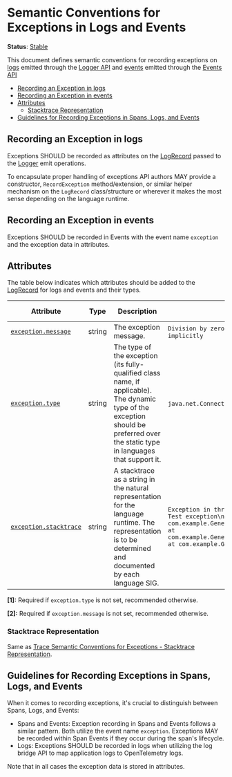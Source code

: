 <!--- Hugo front matter used to generate the website version of this page:
linkTitle: Logs
--->

# Semantic Conventions for Exceptions in Logs and Events

**Status**: [Stable][DocumentStatus]

This document defines semantic conventions for recording exceptions on
[logs](https://github.com/open-telemetry/opentelemetry-specification/tree/v1.31.0/specification/logs/bridge-api.md#emit-a-logrecord) emitted through the [Logger API](https://github.com/open-telemetry/opentelemetry-specification/tree/v1.31.0/specification/logs/bridge-api.md#logger) and [events](https://github.com/open-telemetry/semantic-conventions/blob/main/docs/general/events.md) emitted through the [Events API](https://github.com/open-telemetry/opentelemetry-specification/tree/v1.31.0/specification/logs/event-api.md#emit-event)

<!-- toc -->

- [Recording an Exception in logs](#recording-an-exception-in-logs)
- [Recording an Exception in events](#recording-an-exception-in-events)
- [Attributes](#attributes)
  - [Stacktrace Representation](#stacktrace-representation)
- [Guidelines for Recording Exceptions in Spans, Logs, and Events](#guidelines-for-recording-exceptions-in-spans-logs-and-events)

<!-- tocstop -->

## Recording an Exception in logs

Exceptions SHOULD be recorded as attributes on the
[LogRecord](https://github.com/open-telemetry/opentelemetry-specification/tree/v1.31.0/specification/logs/data-model.md#log-and-event-record-definition) passed to the [Logger](https://github.com/open-telemetry/opentelemetry-specification/tree/v1.31.0/specification/logs/bridge-api.md#logger) emit
operations.

To encapsulate proper handling of exceptions API authors MAY provide a
constructor, `RecordException` method/extension, or similar helper mechanism on
the `LogRecord` class/structure or wherever it makes the most sense depending on
the language runtime.

## Recording an Exception in events

Exceptions SHOULD be recorded in Events with the event name `exception` and the exception data in attributes.

## Attributes

The table below indicates which attributes should be added to the
[LogRecord](https://github.com/open-telemetry/opentelemetry-specification/tree/v1.31.0/specification/logs/data-model.md#log-and-event-record-definition) for logs and events and their types.

<!-- semconv log-exception -->
| Attribute  | Type | Description  | Examples  | [Requirement Level](https://opentelemetry.io/docs/specs/semconv/general/attribute-requirement-level/) | Stability |
|---|---|---|---|---|---|
| [`exception.message`](../attributes-registry/exception.md) | string | The exception message. | `Division by zero`; `Can't convert 'int' object to str implicitly` | `Conditionally Required` [1] | ![Stable](https://img.shields.io/badge/-stable-lightgreen) |
| [`exception.type`](../attributes-registry/exception.md) | string | The type of the exception (its fully-qualified class name, if applicable). The dynamic type of the exception should be preferred over the static type in languages that support it. | `java.net.ConnectException`; `OSError` | `Conditionally Required` [2] | ![Stable](https://img.shields.io/badge/-stable-lightgreen) |
| [`exception.stacktrace`](../attributes-registry/exception.md) | string | A stacktrace as a string in the natural representation for the language runtime. The representation is to be determined and documented by each language SIG. | `Exception in thread "main" java.lang.RuntimeException: Test exception\n at com.example.GenerateTrace.methodB(GenerateTrace.java:13)\n at com.example.GenerateTrace.methodA(GenerateTrace.java:9)\n at com.example.GenerateTrace.main(GenerateTrace.java:5)` | `Recommended` | ![Stable](https://img.shields.io/badge/-stable-lightgreen) |

**[1]:** Required if `exception.type` is not set, recommended otherwise.

**[2]:** Required if `exception.message` is not set, recommended otherwise.
<!-- endsemconv -->

### Stacktrace Representation

Same as [Trace Semantic Conventions for Exceptions - Stacktrace
Representation](exceptions-spans.md#stacktrace-representation).

## Guidelines for Recording Exceptions in Spans, Logs, and Events

When it comes to recording exceptions, it's crucial to distinguish between Spans, Logs, and Events:

* Spans and Events: Exception recording in Spans and Events follows a similar pattern. Both utilize the event name `exception`. Exceptions MAY be recorded within Span Events if they occur during the span's lifecycle.
* Logs: Exceptions SHOULD be recorded in logs when utilizing the log bridge API to map application logs to OpenTelemetry logs.

Note that in all cases the exception data is stored in attributes.

[DocumentStatus]: https://github.com/open-telemetry/opentelemetry-specification/tree/v1.31.0/specification/document-status.md
